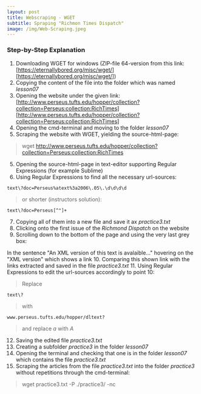 ```yaml
---
layout: post
title: Webscraping - WGET
subtitle: Spraping "Richmon Times Dispatch"
image: /img/Web-Scraping.jpeg
---
```


### Step-by-Step Explanation

1. Downloading WGET for windows (ZIP-file 64-version from this link: [https://eternallybored.org/misc/wget/][https://eternallybored.org/misc/wget/])
2. Copying the content of the file into the folder which was named *lesson07*
3. Opening the website under the given link: [http://www.perseus.tufts.edu/hopper/collection?collection=Perseus:collection:RichTimes][http://www.perseus.tufts.edu/hopper/collection?collection=Perseus:collection:RichTimes]
3. Opening the cmd-terminal and moving to the folder *lesson07*
4. Scraping the website with WGET, yielding the source-html-page: 
 > wget http://www.perseus.tufts.edu/hopper/collection?collection=Perseus:collection:RichTimes
5. Opening the source-html-page in text-editor supporting Regular Expressions (for example Sublime)
6. Using Regular Expressions to find all the necessary url-sources:
```
text\?doc=Perseus%atext%3a2006\.05\.\d\d\d\d 
```
> or shorter (instructors solution):
```
text\?doc=Perseus[^"]+
```
7. Copying all of them into a new file and save it ax *practice3.txt*
8. Clicking onto the first issue of the *Richmond Dispatch* on the website
9. Scrolling down to the bottom of the page and using the very last grey box: 

In the sentence "An XML version of this text is avalaible..." hovering on the "XML version" which shows a link
10. Comparing this shown link with the links extracted and saved in the file *practice3.txt*
11. Using Regular Expressions to edit the url-sources accordingly to point 10:

> Replace 
```
text\?
```
> with
```
www.perseus.tufts.edu/hopper/dltext?
```
> and replace *a* with *A*
12. Saving the edited file *practice3.txt*
13. Creating a subfolder *practice3* in the folder *lesson07*
13. Opening the terminal and checking that one is in the folder *lesson07* which contains the file *practice3.txt*
13. Scraping the articles from the file *practice3.txt* into the folder *practice3* without repetitions through the cmd-terminal:
> wget practice3.txt -P ./practice3/ -nc